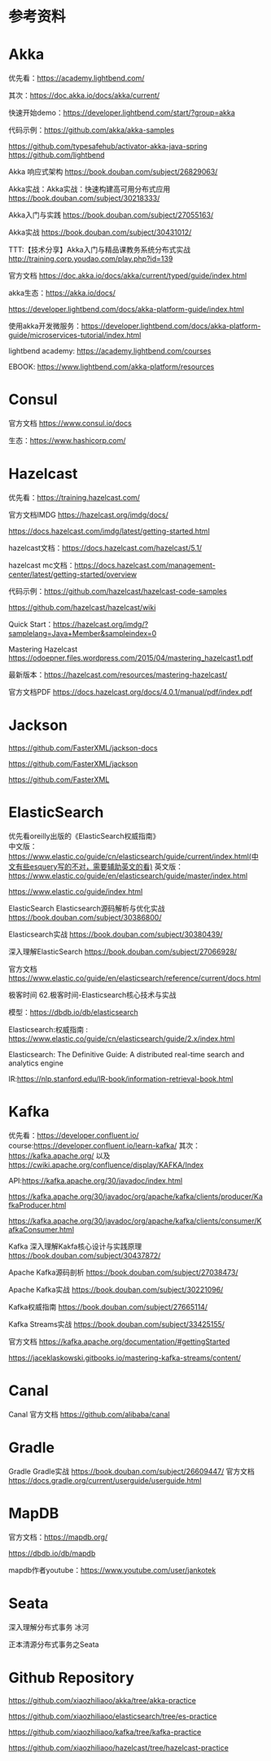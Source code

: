 # 参考资料

# Akka

优先看：https://academy.lightbend.com/

其次：https://doc.akka.io/docs/akka/current/

快速开始demo：https://developer.lightbend.com/start/?group=akka

代码示例：https://github.com/akka/akka-samples

https://github.com/typesafehub/activator-akka-java-spring
https://github.com/lightbend

Akka 响应式架构    https://book.douban.com/subject/26829063/

Akka实战：Akka实战：快速构建高可用分布式应用    https://book.douban.com/subject/30218333/

Akka入门与实践    https://book.douban.com/subject/27055163/

Akka实战 https://book.douban.com/subject/30431012/

TTT:【技术分享】Akka入门与精品课教务系统分布式实战    http://training.corp.youdao.com/play.php?id=139

官方文档    https://doc.akka.io/docs/akka/current/typed/guide/index.html

akka生态：https://akka.io/docs/

https://developer.lightbend.com/docs/akka-platform-guide/index.html

使用akka开发微服务：https://developer.lightbend.com/docs/akka-platform-guide/microservices-tutorial/index.html

lightbend academy: https://academy.lightbend.com/courses

EBOOK: https://www.lightbend.com/akka-platform/resources

# Consul

官方文档 https://www.consul.io/docs

生态：https://www.hashicorp.com/

# Hazelcast

优先看：https://training.hazelcast.com/

官方文档IMDG https://hazelcast.org/imdg/docs/

https://docs.hazelcast.com/imdg/latest/getting-started.html

hazelcast文档：https://docs.hazelcast.com/hazelcast/5.1/

hazelcast mc文档：https://docs.hazelcast.com/management-center/latest/getting-started/overview

代码示例：https://github.com/hazelcast/hazelcast-code-samples

https://github.com/hazelcast/hazelcast/wiki

Quick Start：https://hazelcast.org/imdg/?samplelang=Java+Member&sampleindex=0

Mastering Hazelcast https://odoepner.files.wordpress.com/2015/04/mastering_hazelcast1.pdf

最新版本：https://hazelcast.com/resources/mastering-hazelcast/

官方文档PDF    https://docs.hazelcast.org/docs/4.0.1/manual/pdf/index.pdf

# Jackson

https://github.com/FasterXML/jackson-docs

https://github.com/FasterXML/jackson

https://github.com/FasterXML

# ElasticSearch

优先看oreilly出版的《ElasticSearch权威指南》  
中文版：https://www.elastic.co/guide/cn/elasticsearch/guide/current/index.html(中文有些esquery写的不对，需要辅助英文的看)
英文版：https://www.elastic.co/guide/en/elasticsearch/guide/master/index.html

https://www.elastic.co/guide/index.html

ElasticSearch Elasticsearch源码解析与优化实战    https://book.douban.com/subject/30386800/

Elasticsearch实战    https://book.douban.com/subject/30380439/

深入理解ElasticSearch    https://book.douban.com/subject/27066928/

官方文档    https://www.elastic.co/guide/en/elasticsearch/reference/current/docs.html

极客时间 62.极客时间-Elasticsearch核心技术与实战

模型：https://dbdb.io/db/elasticsearch

Elasticsearch:权威指南 : https://www.elastic.co/guide/cn/elasticsearch/guide/2.x/index.html

Elasticsearch: The Definitive Guide: A distributed real-time search and analytics engine

IR:https://nlp.stanford.edu/IR-book/information-retrieval-book.html

# Kafka

优先看：https://developer.confluent.io/  course:https://developer.confluent.io/learn-kafka/
其次：https://kafka.apache.org/
以及 https://cwiki.apache.org/confluence/display/KAFKA/Index

API:https://kafka.apache.org/30/javadoc/index.html

https://kafka.apache.org/30/javadoc/org/apache/kafka/clients/producer/KafkaProducer.html

https://kafka.apache.org/30/javadoc/org/apache/kafka/clients/consumer/KafkaConsumer.html

Kafka 深入理解Kakfa核心设计与实践原理    https://book.douban.com/subject/30437872/

Apache Kafka源码剖析    https://book.douban.com/subject/27038473/

Apache Kafka实战    https://book.douban.com/subject/30221096/

Kafka权威指南    https://book.douban.com/subject/27665114/

Kafka Streams实战    https://book.douban.com/subject/33425155/

官方文档    https://kafka.apache.org/documentation/#gettingStarted

https://jaceklaskowski.gitbooks.io/mastering-kafka-streams/content/

# Canal

Canal 官方文档    https://github.com/alibaba/canal

# Gradle

Gradle Gradle实战    https://book.douban.com/subject/26609447/
官方文档    https://docs.gradle.org/current/userguide/userguide.html

# MapDB

官方文档：https://mapdb.org/

https://dbdb.io/db/mapdb

mapdb作者youtube：https://www.youtube.com/user/jankotek

# Seata

深入理解分布式事务 冰河

正本清源分布式事务之Seata

# Github Repository

https://github.com/xiaozhiliaoo/akka/tree/akka-practice

https://github.com/xiaozhiliaoo/elasticsearch/tree/es-practice

https://github.com/xiaozhiliaoo/kafka/tree/kafka-practice

https://github.com/xiaozhiliaoo/hazelcast/tree/hazelcast-practice

